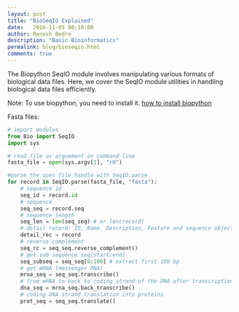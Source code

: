 ```yaml
---
layout: post
title: "BioSeqIO Explained"
date:   2016-11-05 06:18:08
author: Renesh Bedre
description: "Basic Bioinformatics"
permalink: blog/bioseqio.html
comments: true
---
```


The Biopython SeqIO module involves manipulating various formats of biological data files. Here, we cover the SeqIO module utilities in handling biological data files efficiently.

Note: To use biopython, you need to install it. [how to install biopython](http://biopython.org/DIST/docs/install/Installation.html)

Fasta files:

```python
# import modules
from Bio import SeqIO
import sys

# read file as arguement on command line
fasta_file = open(sys.argv[1], "rU")

#parse the open file handle with SeqIO.parse
for record in SeqIO.parse(fasta_file, "fasta"):
    # sequence id
    seq_id = record.id
    # sequence
    seq_seq = record.seq
    # sequence length
    seq_len = len(seq_seq) # or len(record)
    # detail record: ID, Name, Description, Feature and sequence object
    detail_rec = record
    # reverse complement
    seq_rc = seq_seq.reverse_complement()
    # get sub sequence seq[start:end]
    seq_subseq = seq_seq[0:100] # extract first 100 bp
    # get mRNA (messenger RNA)
    mrna_seq = seq_seq.transcribe()
    # from mRNA to back to coding strand of the DNA after transcription
    dna_seq = mrna_seq.back_transcribe()
    # coding DNA strand translation into proteins
    prot_seq = seq_seq.translate()
```






